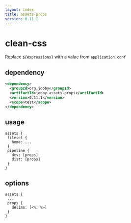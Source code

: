 ```yaml
---
layout: index
title: assets-props
version: 0.11.1
---
```


# clean-css

Replace ```${expressions}``` with a value from ```application.conf```

## dependency

```xml
<dependency>
  <groupId>org.jooby</groupId>
  <artifactId>jooby-assets-props</artifactId>
  <version>0.11.1</version>
  <scope>test</scope>
</dependency>
```

## usage

```
assets {
 fileset {
   home: ...
 }
 pipeline {
   dev: [props]
   dist: [props]
 }
}
```

## options

```
assets {
 ...
 props {
   delims: [<%, %>]
 }
}
```
